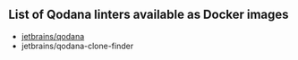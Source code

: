[//]: # (title: Qodana Docker Images)

## List of Qodana linters available as Docker images

* [jetbrains/qodana](https://hub.docker.com/r/jetbrains/qodana) 
* jetbrains/qodana-clone-finder 
